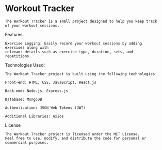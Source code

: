 # Workout Tracker

    The Workout Tracker is a small project designed to help you keep track of your workout sessions.

Features:

    Exercise Logging: Easily record your workout sessions by adding exercises along with 
    relevant details such as exercise type, duration, sets, and repetitions.


Technologies Used:

    The Workout Tracker project is built using the following technologies:

    Front-end: HTML, CSS, JavaScript, React.js

    Back-end: Node.js, Express.js

    Database: MongoDB

    Authentication: JSON Web Tokens (JWT)

    Additional Libraries: Axios




License

    The Workout Tracker project is licensed under the MIT License. 
    Feel free to use, modify, and distribute the code for personal or commercial purposes.
